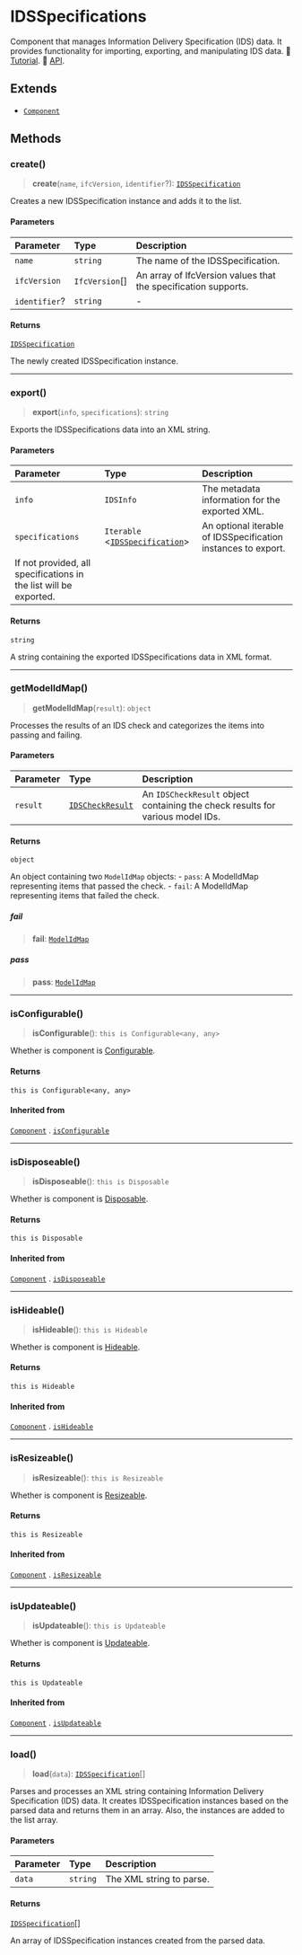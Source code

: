 # IDSSpecifications

Component that manages Information Delivery Specification (IDS) data. It provides functionality for importing, exporting, and manipulating IDS data. 📕 [Tutorial](https://docs.thatopen.com/Tutorials/Components/Core/IDSSpecifications). 📘 [API](https://docs.thatopen.com/api/@thatopen/components/classes/IDSSpecifications).

## Extends

- [`Component`](Component.md)

## Methods

### create()

> **create**(`name`, `ifcVersion`, `identifier`?): [`IDSSpecification`](IDSSpecification.md)

Creates a new IDSSpecification instance and adds it to the list.

#### Parameters

| Parameter | Type | Description |
| :------ | :------ | :------ |
| `name` | `string` | The name of the IDSSpecification. |
| `ifcVersion` | `IfcVersion`[] | An array of IfcVersion values that the specification supports. |
| `identifier`? | `string` | - |

#### Returns

[`IDSSpecification`](IDSSpecification.md)

The newly created IDSSpecification instance.

***

### export()

> **export**(`info`, `specifications`): `string`

Exports the IDSSpecifications data into an XML string.

#### Parameters

| Parameter | Type | Description |
| :------ | :------ | :------ |
| `info` | `IDSInfo` | The metadata information for the exported XML. |
| `specifications` | `Iterable` \<[`IDSSpecification`](IDSSpecification.md)\> | An optional iterable of IDSSpecification instances to export. If not provided, all specifications in the list will be exported. |

#### Returns

`string`

A string containing the exported IDSSpecifications data in XML format.

***

### getModelIdMap()

> **getModelIdMap**(`result`): `object`

Processes the results of an IDS check and categorizes the items into passing and failing.

#### Parameters

| Parameter | Type | Description |
| :------ | :------ | :------ |
| `result` | [`IDSCheckResult`](../type-aliases/IDSCheckResult.md) | An `IDSCheckResult` object containing the check results for various model IDs. |

#### Returns

`object`

An object containing two `ModelIdMap` objects:
         - `pass`: A ModelIdMap representing items that passed the check.
         - `fail`: A ModelIdMap representing items that failed the check.

##### fail

> **fail**: [`ModelIdMap`](../type-aliases/ModelIdMap.md)

##### pass

> **pass**: [`ModelIdMap`](../type-aliases/ModelIdMap.md)

***

### isConfigurable()

> **isConfigurable**(): `this is Configurable<any, any>`

Whether is component is [Configurable](../interfaces/Configurable.md).

#### Returns

`this is Configurable<any, any>`

#### Inherited from

[`Component`](Component.md) . [`isConfigurable`](Component.md#isconfigurable)

***

### isDisposeable()

> **isDisposeable**(): `this is Disposable`

Whether is component is [Disposable](../interfaces/Disposable.md).

#### Returns

`this is Disposable`

#### Inherited from

[`Component`](Component.md) . [`isDisposeable`](Component.md#isdisposeable)

***

### isHideable()

> **isHideable**(): `this is Hideable`

Whether is component is [Hideable](../interfaces/Hideable.md).

#### Returns

`this is Hideable`

#### Inherited from

[`Component`](Component.md) . [`isHideable`](Component.md#ishideable)

***

### isResizeable()

> **isResizeable**(): `this is Resizeable`

Whether is component is [Resizeable](../interfaces/Resizeable.md).

#### Returns

`this is Resizeable`

#### Inherited from

[`Component`](Component.md) . [`isResizeable`](Component.md#isresizeable)

***

### isUpdateable()

> **isUpdateable**(): `this is Updateable`

Whether is component is [Updateable](../interfaces/Updateable.md).

#### Returns

`this is Updateable`

#### Inherited from

[`Component`](Component.md) . [`isUpdateable`](Component.md#isupdateable)

***

### load()

> **load**(`data`): [`IDSSpecification`](IDSSpecification.md)[]

Parses and processes an XML string containing Information Delivery Specification (IDS) data.
It creates IDSSpecification instances based on the parsed data and returns them in an array.
Also, the instances are added to the list array.

#### Parameters

| Parameter | Type | Description |
| :------ | :------ | :------ |
| `data` | `string` | The XML string to parse. |

#### Returns

[`IDSSpecification`](IDSSpecification.md)[]

An array of IDSSpecification instances created from the parsed data.
